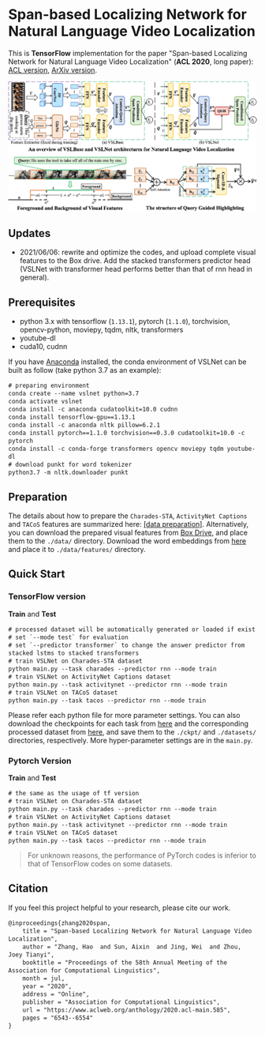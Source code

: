 # Span-based Localizing Network for Natural Language Video Localization

This is **TensorFlow** implementation for the paper "Span-based Localizing Network for Natural Language Video 
Localization" (**ACL 2020**, long paper): [ACL version](https://www.aclweb.org/anthology/2020.acl-main.585.pdf), 
[ArXiv version](https://arxiv.org/abs/2004.13931).

![overview](/figures/overview.jpg)

## Updates
- 2021/06/06: rewrite and optimize the codes, and upload complete visual features to the Box drive. Add the stacked
transformers predictor head (VSLNet with transformer head performs better than that of rnn head in general).

## Prerequisites
- python 3.x with tensorflow (`1.13.1`), pytorch (`1.1.0`), torchvision, opencv-python, moviepy, tqdm, nltk, 
  transformers
- youtube-dl
- cuda10, cudnn

If you have [Anaconda](https://www.anaconda.com/distribution/) installed, the conda environment of VSLNet can be built 
as follow (take python 3.7 as an example):
```shell script
# preparing environment
conda create --name vslnet python=3.7
conda activate vslnet
conda install -c anaconda cudatoolkit=10.0 cudnn
conda install tensorflow-gpu==1.13.1
conda install -c anaconda nltk pillow=6.2.1
conda install pytorch==1.1.0 torchvision==0.3.0 cudatoolkit=10.0 -c pytorch
conda install -c conda-forge transformers opencv moviepy tqdm youtube-dl
# download punkt for word tokenizer
python3.7 -m nltk.downloader punkt
```

## Preparation
The details about how to prepare the `Charades-STA`, `ActivityNet Captions` and `TACoS` features are summarized 
here: [[data preparation]](/prepare). Alternatively, you can download the prepared visual features from 
[Box Drive](https://app.box.com/s/h0sxa5klco6qve5ahnz50ly2nksmuedw), and place them to the `./data/` directory.
Download the word embeddings from [here](http://nlp.stanford.edu/data/glove.840B.300d.zip) and place it to 
`./data/features/` directory.

## Quick Start
### TensorFlow version
**Train** and **Test**
```shell script
# processed dataset will be automatically generated or loaded if exist
# set `--mode test` for evaluation
# set `--predictor transformer` to change the answer predictor from stacked lstms to stacked transformers
# train VSLNet on Charades-STA dataset
python main.py --task charades --predictor rnn --mode train
# train VSLNet on ActivityNet Captions dataset
python main.py --task activitynet --predictor rnn --mode train
# train VSLNet on TACoS dataset
python main.py --task tacos --predictor rnn --mode train
```
Please refer each python file for more parameter settings. You can also download the checkpoints for each task 
from [here](https://app.box.com/s/f20aeutwp2wg8c5laaqtbfdg864g8mj0) and the corresponding processed dataset from
[here](https://app.box.com/s/065efky2sjjgc2xxzyelast15y7tsehs), and save them to the `./ckpt/` and `./datasets/` 
directories, respectively. More hyper-parameter settings are in the `main.py`.

### Pytorch Version
**Train** and **Test**
```shell script
# the same as the usage of tf version
# train VSLNet on Charades-STA dataset
python main.py --task charades --predictor rnn --mode train
# train VSLNet on ActivityNet Captions dataset
python main.py --task activitynet --predictor rnn --mode train
# train VSLNet on TACoS dataset
python main.py --task tacos --predictor rnn --mode train
```
> For unknown reasons, the performance of PyTorch codes is inferior to that of TensorFlow codes on some datasets.

## Citation
If you feel this project helpful to your research, please cite our work.
```
@inproceedings{zhang2020span,
    title = "Span-based Localizing Network for Natural Language Video Localization",
    author = "Zhang, Hao  and Sun, Aixin  and Jing, Wei  and Zhou, Joey Tianyi",
    booktitle = "Proceedings of the 58th Annual Meeting of the Association for Computational Linguistics",
    month = jul,
    year = "2020",
    address = "Online",
    publisher = "Association for Computational Linguistics",
    url = "https://www.aclweb.org/anthology/2020.acl-main.585",
    pages = "6543--6554"
}
```
